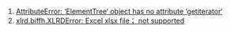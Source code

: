 1. [AttributeError: ‘ElementTree‘ object has no attribute ‘getiterator‘](https://blog.csdn.net/suhao0911/article/details/110950742)
2. [xlrd.biffh.XLRDError: Excel xlsx file； not supported](https://blog.csdn.net/unit2006/article/details/111904690)
